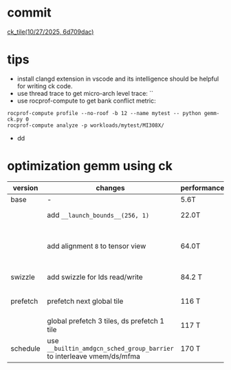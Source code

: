 # commit
[ck_tile(10/27/2025, 6d709dac)](https://github.com/ROCm/composable_kernel/commit/6d709dac41409a339b82a83ea59e03fbb37c7005)

# tips
 - install clangd extension in vscode and its intelligence should be helpful for writing ck code.
 - use thread trace to get micro-arch level trace: ``
 - use rocprof-compute to get bank conflict metric:
 ```
 rocprof-compute profile --no-roof -b 12 --name mytest -- python gemm-ck.py 0
 rocprof-compute analyze -p workloads/mytest/MI308X/
 ```
 - dd

# optimization gemm using ck
| version | changes | performance | comment |
| --- | --- | --- | --- |
| base| - | 5.6T | - |
|| add `__launch_bounds__(256, 1)`| 22.0T |avoid spill: previous: `903`, now: `0`| 
|| add alignment `8` to tensor view | 64.0T | generated code will use `buffer_load_dwordx4` instead of `buffer_load_ushort`|
| swizzle | add swizzle for lds read/write | 84.2 T | avoid bank conflict using swizzle |
| prefetch | prefetch next global tile | 116 T | global load will run parallel with compute |
|| global prefetch 3 tiles, ds prefetch 1 tile | 117 T | |
| schedule | use `__builtin_amdgcn_sched_group_barrier` to interleave vmem/ds/mfma | 170 T | global prefetch 2 tiles |
